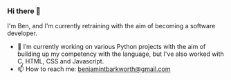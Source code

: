 ### Hi there 👋
I'm Ben, and I'm currently retraining with the aim of becoming a software developer.

- 🔭 I’m currently working on various Python projects with the aim of building up my competency with the language, but I've also worked with C, HTML, CSS and Javascript.
- 📫 How to reach me: benjamintbarkworth@gmail.com

